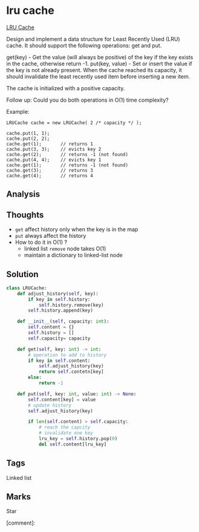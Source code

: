 #  lru cache

[LRU Cache](https://leetcode.com/problems/lru-cache)

Design and implement a data structure for Least Recently Used \(LRU\) cache. It should support the following operations: get and put.

get\(key\) - Get the value \(will always be positive\) of the key if the key exists in the cache, otherwise return -1. put\(key, value\) - Set or insert the value if the key is not already present. When the cache reached its capacity, it should invalidate the least recently used item before inserting a new item.

The cache is initialized with a positive capacity.

Follow up: Could you do both operations in O\(1\) time complexity?

Example:

```text
LRUCache cache = new LRUCache( 2 /* capacity */ );

cache.put(1, 1);
cache.put(2, 2);
cache.get(1);       // returns 1
cache.put(3, 3);    // evicts key 2
cache.get(2);       // returns -1 (not found)
cache.put(4, 4);    // evicts key 1
cache.get(1);       // returns -1 (not found)
cache.get(3);       // returns 3
cache.get(4);       // returns 4
```

## Analysis

## Thoughts

* `get` affect history only when the key is in the map 
* `put` always affect the history 
* How to do it in O\(1\) ?
  * linked list `remove` node takes O\(1\)
  * maintain a dictionary to linked-list node     

## Solution

```python
class LRUCache:
    def adjust_history(self, key):
        if key in self.history:
            self.history.remove(key)            
        self.history.append(key)

    def __init__(self, capacity: int):
        self.content = {}
        self.history = []        
        self.capacity= capacity

    def get(self, key: int) -> int:
        # operation to add to history         
        if key in self.content:
            self.adjust_history(key)            
            return self.contetn[key]
        else:
            return -1        

    def put(self, key: int, value: int) -> None:              
        self.content[key] = value
        # update history 
        self.adjust_history(key)           

        if len(self.content) > self.capacity:
            # reach the capcity
            # invalidate one key 
            lru_key = self.history.pop(0)
            del self.content[lru_key]
```

## Tags

Linked list

## Marks

Star

\[comment\]: 

